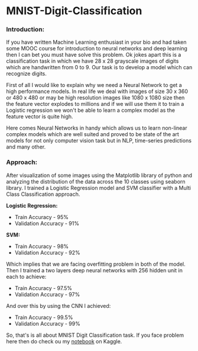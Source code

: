 # MNIST-Digit-Classification

### Introduction:
If you have written Machine Learning enthusiast in your bio and had taken some MOOC course for introduction to neural networks and deep learning then I can bet you must have solve this problem. Ok jokes apart this is a classification task in which we have 28 x 28 grayscale images of digits which are handwritten from 0 to 9. Our task is to develop a model which can recognize digits.

First of all I would like to explain why we need a Neural Network to get a high performance models.
In real life we deal with images of size 30 x 360 or 480 x 480 or may be high resolution images like 1080 x 1080 size then the feature vector explodes to millions and if we will use them it to train a Logistic regression we won't be able to learn a complex model as the feature vector is quite high.

Here comes Neural Networks in handy which allows us to learn non-linear complex models which are well suited and proved to be state of the art models for not only  computer vision task but in NLP, time-series predictions and many other.

### Approach:
After visualization of some images using the Matplotlib library of python and analyzing the distribution of the data across the 10 classes using seaborn library. I trained a Logistic Regression model and SVM classifier  with a Multi Class Classification approach.

**Logistic Regression:**
* Train Accuracy - 95%
* Validation Accuracy - 91%

**SVM:**
* Train Accuracy - 98%
* Validation Accuracy - 92%

Which implies that we are facing overfitting problem in both of the model. Then I trained a two layers deep neural networks with 256 hidden unit in each to achieve:
* Train Accuracy - 97.5%
* Validation Accuracy - 97%

And over this by using the CNN I achieved:
* Train Accuracy - 99.5%
* Validation Accuracy - 99%

So, that's is all about MNIST Digit Classification task. If you face problem here then do check ou my <a href ='https://www.kaggle.com/code/abhishek123maurya/digit-classifiers/'>notebook<a/> on Kaggle.
